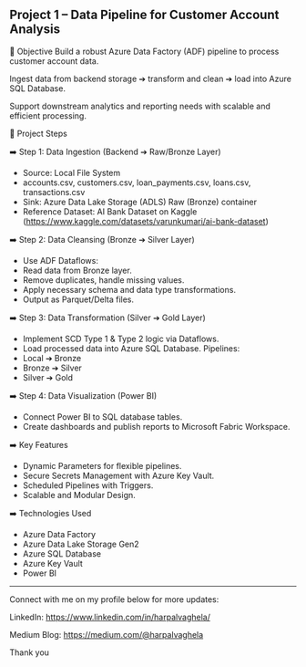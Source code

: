 ## Project 1 – Data Pipeline for Customer Account Analysis
🎯 Objective
Build a robust Azure Data Factory (ADF) pipeline to process customer account data.

Ingest data from backend storage ➔ transform and clean ➔ load into Azure SQL Database.

Support downstream analytics and reporting needs with scalable and efficient processing.

🎯 Project Steps

➡️ Step 1: Data Ingestion (Backend ➔ Raw/Bronze Layer)

- Source: Local File System
- accounts.csv, customers.csv, loan_payments.csv, loans.csv, transactions.csv
- Sink: Azure Data Lake Storage (ADLS) Raw (Bronze) container
- Reference Dataset: AI Bank Dataset on Kaggle (https://www.kaggle.com/datasets/varunkumari/ai-bank-dataset)

➡️ Step 2: Data Cleansing (Bronze ➔ Silver Layer)

- Use ADF Dataflows:
- Read data from Bronze layer.
- Remove duplicates, handle missing values.
- Apply necessary schema and data type transformations.
- Output as Parquet/Delta files.

➡️ Step 3: Data Transformation (Silver ➔ Gold Layer)

- Implement SCD Type 1 & Type 2 logic via Dataflows.
- Load processed data into Azure SQL Database.
Pipelines:
- Local ➔ Bronze
- Bronze ➔ Silver
- Silver ➔ Gold

➡️ Step 4: Data Visualization (Power BI)

- Connect Power BI to SQL database tables.
- Create dashboards and publish reports to Microsoft Fabric Workspace.

➡️ Key Features

- Dynamic Parameters for flexible pipelines.
- Secure Secrets Management with Azure Key Vault.
- Scheduled Pipelines with Triggers.
- Scalable and Modular Design.

➡️ Technologies Used

- Azure Data Factory
- Azure Data Lake Storage Gen2
- Azure SQL Database
- Azure Key Vault
- Power BI

-------------------------------------------------------
Connect with me on my profile below for more updates:
 
LinkedIn: https://www.linkedin.com/in/harpalvaghela/

Medium Blog: https://medium.com/@harpalvaghela

Thank you
